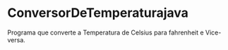 # ConversorDeTemperaturajava

Programa que converte a Temperatura de Celsius para fahrenheit e Vice-versa. 
